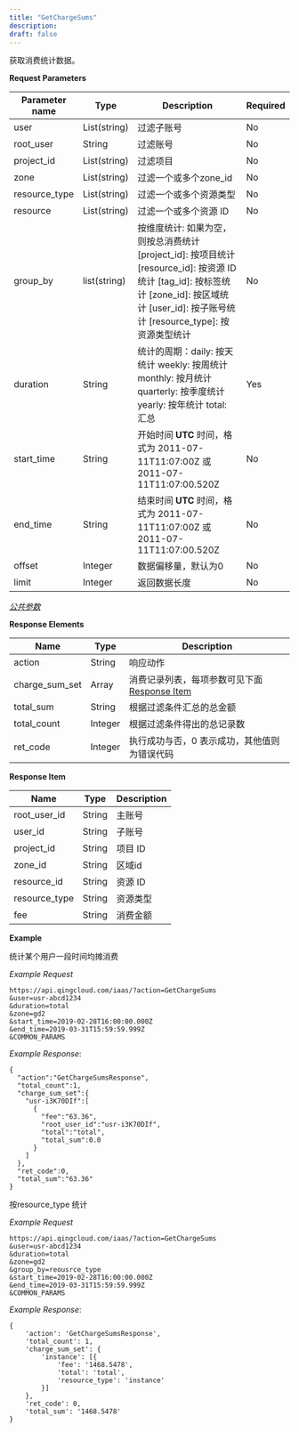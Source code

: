 ```yaml
---
title: "GetChargeSums"
description: 
draft: false
---
```




获取消费统计数据。

**Request Parameters**

| Parameter name | Type | Description | Required |
| --- | --- | --- | --- |
| user | List(string) | 过滤子账号 | No |
| root_user | String | 过滤账号 | No |
| project_id | List(string) | 过滤项目 | No |
| zone | List(string) | 过滤一个或多个zone_id | No |
| resource_type | List(string) | 过滤一个或多个资源类型 | No |
| resource| List(string) | 过滤一个或多个资源 ID | No |
| group_by | list(string) |  按维度统计: 如果为空，则按总消费统计 [project_id]: 按项目统计 [resource_id]: 按资源 ID统计 [tag_id]: 按标签统计 [zone_id]: 按区域统计 [user_id]: 按子账号统计 [resource_type]: 按资源类型统计 | No |
| duration | String |  统计的周期：daily: 按天统计 weekly: 按周统计 monthly: 按月统计 quarterly: 按季度统计 yearly: 按年统计 total: 汇总| Yes |
| start_time | String | 开始时间 **UTC** 时间，格式为 2011-07-11T11:07:00Z 或 2011-07-11T11:07:00.520Z | No |
| end_time | String | 结束时间 **UTC** 时间，格式为 2011-07-11T11:07:00Z 或 2011-07-11T11:07:00.520Z | No |
| offset | Integer | 数据偏移量，默认为0 | No |
| limit | Integer | 返回数据长度| No |

[_公共参数_](../../../parameters)

**Response Elements**

| Name | Type | Description |
| --- | --- | --- |
| action | String | 响应动作 |
| charge_sum_set | Array | 消费记录列表，每项参数可见下面 [Response Item](#response-item) |
| total_sum | String | 根据过滤条件汇总的总金额 |
| total_count | Integer | 根据过滤条件得出的总记录数 |
| ret_code | Integer | 执行成功与否，0 表示成功，其他值则为错误代码 |

**Response Item**

| Name | Type | Description |
| --- | --- | --- |
| root_user_id | String | 主账号 |
| user_id | String | 子账号 |
| project_id | String | 项目 ID |
| zone_id | String | 区域id |
| resource_id | String | 资源 ID |
| resource_type | String | 资源类型 |
| fee | String | 消费金额 |

**Example**

统计某个用户一段时间均摊消费

_Example Request_

```
https://api.qingcloud.com/iaas/?action=GetChargeSums
&user=usr-abcd1234
&duration=total
&zone=gd2
&start_time=2019-02-28T16:00:00.000Z
&end_time=2019-03-31T15:59:59.999Z
&COMMON_PARAMS
```

_Example Response_:
```
{
  "action":"GetChargeSumsResponse",
  "total_count":1,
  "charge_sum_set":{
    "usr-i3K70DIf":[
      {
        "fee":"63.36",
        "root_user_id":"usr-i3K70DIf",
        "total":"total",
        "total_sum":0.0
      }
    ]
  },
  "ret_code":0,
  "total_sum":"63.36"
}
```

按resource_type 统计

_Example Request_

```
https://api.qingcloud.com/iaas/?action=GetChargeSums
&user=usr-abcd1234
&duration=total
&zone=gd2
&group_by=reousrce_type
&start_time=2019-02-28T16:00:00.000Z
&end_time=2019-03-31T15:59:59.999Z
&COMMON_PARAMS
```

_Example Response_:
```
{
	'action': 'GetChargeSumsResponse',
	'total_count': 1,
	'charge_sum_set': {
		'instance': [{
			'fee': '1468.5478',
			'total': 'total',
			'resource_type': 'instance'
		}]
	},
	'ret_code': 0,
	'total_sum': '1468.5478'
}
```
